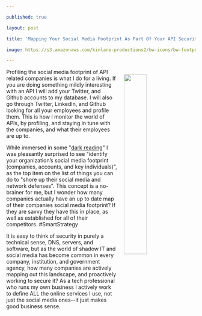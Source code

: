 ---
published: true
layout: post
title: 'Mapping Your Social Media Footprint As Part Of Your API Security Strategy'
image: https://s3.amazonaws.com/kinlane-productions2/bw-icons/bw-footprint.png
---

<p><img style="padding: 15px;" src="https://s3.amazonaws.com/kinlane-productions2/bw-icons/bw-footprint.png" alt="" width="35%" align="right" />
<p>Profiling the social media footprint of API related companies is what I do for a living. If you are doing something mildly interesting with an API I will add your Twitter, and Github accounts to my database. I will also go through Twitter, LinkedIn, and Github looking for all your employees and profile them. This is how I monitor the world of APIs, by profiling, and staying in tune with the companies, and what their employees are up to.
<p>While immersed in some "<a href="http://www.darkreading.com/analytics/anatomy-of-a-social-media-attack/a/d-id/1326680?_mc=RSS_DR_EDT">dark reading</a>" I was pleasantly surprised to see "identify your organization&rsquo;s social media footprint (companies, accounts, and key individuals)", as the top item on the list of things you can do to "<span>shore up their social media and network defenses". This concept is a no-brainer for me, but I wonder how many companies actually have an up to date map of their companies social media footprint? If they are savvy they have this in place, as well as established for all of their competitors. #SmartStrategy</span>
<p><span>It is easy to think of security in purely a technical sense, DNS, servers, and software, but as the world of shadow IT and social media has become common in every company, institution, and government agency, how many companies are actively mapping out this landscape, and proactively working to secure it? As a tech professional who runs my own business I actively work to define ALL the online services I use, not just the social media ones--it just makes good business sense.</span>

